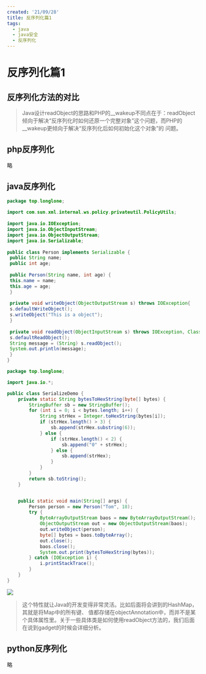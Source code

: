 ```yaml
---
created: '21/09/28'
title: 反序列化篇1
tags:
  - java
  - java安全
  - 反序列化
---
```

# 反序列化篇1
## 反序列化方法的对比
> Java设计readObject的思路和PHP的__wakeup不同点在于：readObject倾向于解决“反序列化时如何还原一个完整对象”这个问题，而PHP的__wakeup更倾向于解决“反序列化后如何初始化这个对象”的 问题。


## php反序列化
略

## java反序列化
```java
package top.longlone;  
  
import com.sun.xml.internal.ws.policy.privateutil.PolicyUtils;  
  
import java.io.IOException;  
import java.io.ObjectInputStream;  
import java.io.ObjectOutputStream;  
import java.io.Serializable;  
  
public class Person implements Serializable {  
 public String name;  
 public int age;  
  
 public Person(String name, int age) {  
 this.name = name;  
 this.age = age;  
 }  
  
 private void writeObject(ObjectOutputStream s) throws IOException{  
 s.defaultWriteObject();  
 s.writeObject("This is a object");  
 }  
  
 private void readObject(ObjectInputStream s) throws IOException, ClassNotFoundException {  
 s.defaultReadObject();  
 String message = (String) s.readObject();  
 System.out.println(message);  
 }  
}
```
```java
package top.longlone;

import java.io.*;

public class SerializeDemo {
    private static String bytesToHexString(byte[] bytes) {
        StringBuffer sb = new StringBuffer();
        for (int i = 0; i < bytes.length; i++) {
            String strHex = Integer.toHexString(bytes[i]);
            if (strHex.length() > 3) {
                sb.append(strHex.substring(6));
            } else {
                if (strHex.length() < 2) {
                    sb.append("0" + strHex);
                } else {
                    sb.append(strHex);
                }
            }
        }
        return sb.toString();
    }


    public static void main(String[] args) {
        Person person = new Person("Tom", 18);
        try {
            ByteArrayOutputStream baos = new ByteArrayOutputStream();
            ObjectOutputStream out = new ObjectOutputStream(baos);
            out.writeObject(person);
            byte[] bytes = baos.toByteArray();
            out.close();
            baos.close();
            System.out.print(bytesToHexString(bytes));
        } catch (IOException i) {
            i.printStackTrace();
        }
    }
}
```
![](https://gitee.com/guuest/images/raw/master/img/20210928101557.png)
> 这个特性就让Java的开发变得非常灵活。比如后面将会讲到的HashMap，其就是将Map中的所有键、 值都存储在objectAnnotation中，而并不是某个具体属性里。关于一些具体类是如何使用readObject方法的，我们后面在说到gadget的时候会详细分析。

## python反序列化
略
